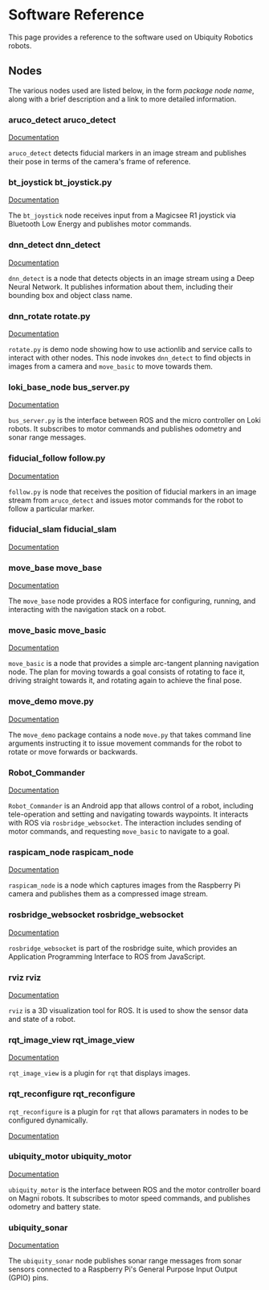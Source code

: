 
# Software Reference

This page provides a reference to the software used on Ubiquity Robotics
robots.

## Nodes

The various nodes used are listed below, in the form _package_ _node name_,
along with a brief description and a link to more detailed information.

### aruco\_detect aruco\_detect

[Documentation](http://wiki.ros.org/aruco_detect)

`aruco_detect` detects fiducial markers in an image stream and publishes
their pose in terms of the camera's frame of reference.

### bt\_joystick bt\_joystick.py

[Documentation](https://github.com/UbiquityRobotics/bt_joystick/blob/master/README.md)

The `bt_joystick` node receives input from a Magicsee R1 joystick via
Bluetooth Low Energy and publishes motor commands.

### dnn\_detect dnn\_detect

[Documentation](http://wiki.ros.org/dnn_detect)

`dnn_detect` is a node that detects objects in an image stream using a
Deep Neural Network. It publishes information about them, including their
bounding box and object class name.

### dnn\_rotate rotate.py

[Documentation](https://github.com/UbiquityRobotics/demos/blob/master/dnn_rotate/README.md)

`rotate.py` is demo node showing how to use actionlib and service calls
to interact with other nodes.  This node invokes `dnn_detect` to find
objects in images from a camera and `move_basic` to move towards them.

### loki\_base\_node bus\_server.py

[Documentation](https://github.com/UbiquityRobotics/loki_base_node/blob/indigo/README.md)

`bus_server.py` is the interface between ROS and the micro controller on
Loki robots. It subscribes to motor commands and publishes odometry and 
sonar range messages.

### fiducial\_follow follow.py

[Documentation](https://github.com/UbiquityRobotics/demos/blob/master/fiducial_follow/README.md)

`follow.py` is node that receives the position of fiducial markers in
an image stream from `aruco_detect` and issues motor commands for the
robot to follow a particular marker.

### fiducial\_slam fiducial\_slam

[Documentation](http://wiki.ros.org/fiducial_slam)

### move\_base move\_base

[Documentation](http://wiki.ros.org/move_base)

The `move_base` node provides a ROS interface for configuring, running,
and interacting with the navigation stack on a robot. 

### move\_basic move\_basic

[Documentation](http://wiki.ros.org/move_basic)

`move_basic` is a node that provides a simple arc-tangent planning navigation
node. The plan for moving towards a goal consists of rotating to face it,
driving straight towards it, and rotating again to achieve the final pose.

### move\_demo move.py 

[Documentation](https://github.com/UbiquityRobotics/demos/blob/master/move_demo/README.md)

The `move_demo` package contains a node `move.py` that takes command line
arguments instructing it to issue movement commands for the robot to rotate
or move forwards or backwards.

### Robot\_Commander

[Documentation](https://github.com/UbiquityRobotics/Robot_Commander/blob/master/README.md)
 
`Robot_Commander` is an Android app that allows control of a robot, including
tele-operation and setting and navigating towards waypoints.  It interacts
with ROS via `rosbridge_websocket`.  The interaction includes sending of
motor commands, and requesting `move_basic` to navigate to a goal.

### raspicam\_node raspicam\_node

[Documentation](https://github.com/UbiquityRobotics/raspicam_node/blob/indigo/README.md)

`raspicam_node` is a node which captures images from the Raspberry Pi camera
and publishes them as a compressed image stream.

### rosbridge\_websocket rosbridge\_websocket

[Documentation](http://wiki.ros.org/rosbridge_suite)

`rosbridge_websocket` is part of the rosbridge suite, which provides
an Application Programming Interface to ROS from JavaScript.

### rviz rviz

[Documentation](http://wiki.ros.org/rviz)

`rviz` is a 3D visualization tool for ROS.  It is used to show the sensor
data and state of a robot.

### rqt\_image\_view rqt\_image\_view

[Documentation](http://wiki.ros.org/rqt_image_view)

`rqt_image_view` is a plugin for `rqt` that displays images.

### rqt\_reconfigure rqt\_reconfigure

`rqt_reconfigure` is a plugin for `rqt` that allows paramaters in nodes
to be configured dynamically.

[Documentation](http://wiki.ros.org/rqt_reconfigure)

### ubiquity\_motor ubiquity\_motor

[Documentation](https://github.com/UbiquityRobotics/ubiquity_motor/blob/indigo/README.md)

`ubiquity_motor` is the interface between ROS and the motor controller
board on Magni robots.  It subscribes to motor speed commands, and publishes
odometry and battery state.

### ubiquity\_sonar

[Documentation](https://github.com/UbiquityRobotics/ubiquity_sonar/blob/indigo/README.md)

The `ubiquity_sonar` node publishes sonar range messages from sonar sensors
connected to a Raspberry Pi's General Purpose Input Output (GPIO) pins.
